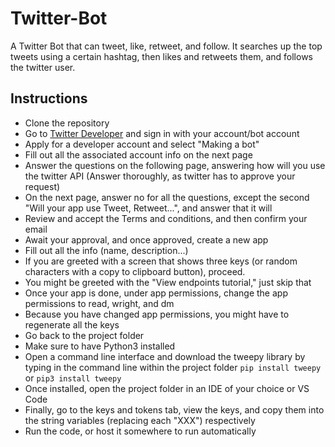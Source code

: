 # Twitter-Bot

A Twitter Bot that can tweet, like, retweet, and follow. It searches up the top tweets using a certain hashtag, then likes and retweets them, and follows the twitter user.

## Instructions
* Clone the repository
* Go to [Twitter Developer](https://developer.twitter.com) and sign in with your account/bot account
* Apply for a developer account and select "Making a bot"
* Fill out all the associated account info on the next page
* Answer the questions on the following page, answering how will you use the twitter API (Answer thoroughly, as twitter has to approve your request)
* On the next page, answer no for all the questions, except the second "Will your app use Tweet, Retweet...", and answer that it will
* Review and accept the Terms and conditions, and then confirm your email
* Await your approval, and once approved, create a new app
* Fill out all the info (name, description...)
* If you are greeted with a screen that shows three keys (or random characters with a copy to clipboard button), proceed.
* You might be greeted with the "View endpoints tutorial," just skip that
* Once your app is done, under app permissions, change the app permissions to read, wright, and dm
* Because you have changed app permissions, you might have to regenerate all the keys
* Go back to the project folder
* Make sure to have Python3 installed
* Open a command line interface and download the tweepy library by typing in the command line within the project folder `pip install tweepy` or `pip3 install tweepy`
* Once installed, open the project folder in an IDE of your choice or VS Code
* Finally, go to the keys and tokens tab, view the keys, and copy them into the string variables (replacing each "XXX") respectively
* Run the code, or host it somewhere to run automatically
